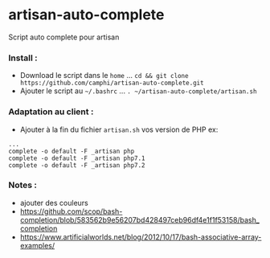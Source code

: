 # artisan-auto-complete
Script auto complete pour artisan

### Install :
- Download le script dans le `home` ... `cd && git clone https://github.com/camphi/artisan-auto-complete.git`
- Ajouter le script au `~/.bashrc` ... `. ~/artisan-auto-complete/artisan.sh`

### Adaptation au client :
- Ajouter à la fin du fichier `artisan.sh` vos version de PHP ex:
```
...
complete -o default -F _artisan php
complete -o default -F _artisan php7.1
complete -o default -F _artisan php7.2
```

### Notes :
- ajouter des couleurs
- https://github.com/scop/bash-completion/blob/583562b9e56207bd428497ceb96df4e1f1f53158/bash_completion
- https://www.artificialworlds.net/blog/2012/10/17/bash-associative-array-examples/
